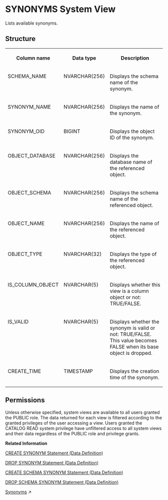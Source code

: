 <!-- loio210009ba75191014b061af7f6276da77 -->

# SYNONYMS System View

Lists available synonyms.



<a name="loio210009ba75191014b061af7f6276da77___s_y_n_o_n_y_m_s_1struct_SYNONYMS"/>

## Structure


<table>
<tr>
<th valign="top">

Column name

</th>
<th valign="top">

Data type

</th>
<th valign="top">

Description

</th>
</tr>
<tr>
<td valign="top">

SCHEMA\_NAME

</td>
<td valign="top">

NVARCHAR\(256\)

</td>
<td valign="top">

Displays the schema name of the synonym.

</td>
</tr>
<tr>
<td valign="top">

SYNONYM\_NAME

</td>
<td valign="top">

NVARCHAR\(256\)

</td>
<td valign="top">

Displays the name of the synonym.

</td>
</tr>
<tr>
<td valign="top">

SYNONYM\_OID

</td>
<td valign="top">

BIGINT

</td>
<td valign="top">

Displays the object ID of the synonym.

</td>
</tr>
<tr>
<td valign="top">

OBJECT\_DATABASE

</td>
<td valign="top">

NVARCHAR\(256\)

</td>
<td valign="top">

Displays the database name of the referenced object.

</td>
</tr>
<tr>
<td valign="top">

OBJECT\_SCHEMA

</td>
<td valign="top">

NVARCHAR\(256\)

</td>
<td valign="top">

Displays the schema name of the referenced object.

</td>
</tr>
<tr>
<td valign="top">

OBJECT\_NAME

</td>
<td valign="top">

NVARCHAR\(256\)

</td>
<td valign="top">

Displays the name of the referenced object.

</td>
</tr>
<tr>
<td valign="top">

OBJECT\_TYPE

</td>
<td valign="top">

NVARCHAR\(32\)

</td>
<td valign="top">

Displays the type of the referenced object.

</td>
</tr>
<tr>
<td valign="top">

IS\_COLUMN\_OBJECT

</td>
<td valign="top">

NVARCHAR\(5\)

</td>
<td valign="top">

Displays whether this view is a column object or not: TRUE/FALSE.

</td>
</tr>
<tr>
<td valign="top">

IS\_VALID

</td>
<td valign="top">

NVARCHAR\(5\)

</td>
<td valign="top">

Displays whether the synonym is valid or not: TRUE/FALSE. This value becomes FALSE when its base object is dropped.

</td>
</tr>
<tr>
<td valign="top">

CREATE\_TIME

</td>
<td valign="top">

TIMESTAMP

</td>
<td valign="top">

Displays the creation time of the synonym.

</td>
</tr>
</table>



<a name="loio210009ba75191014b061af7f6276da77__section_x51_wvz_2zb"/>

## Permissions

Unless otherwise specified, system views are available to all users granted the PUBLIC role. The data returned for each view is filtered according to the granted privileges of the user accessing a view. Users granted the CATALOG READ system privilege have unfiltered access to all system views and their data regardless of the PUBLIC role and privilege grants.

**Related Information**  


[CREATE SYNONYM Statement \(Data Definition\)](../../010-SQL-Reference/012-SQL-Statements/create-synonym-statement-data-definition-20d5412.md "Creates an alternate name for a table, view, procedure, sequence or graph workspace.")

[DROP SYNONYM Statement \(Data Definition\)](../../010-SQL-Reference/012-SQL-Statements/drop-synonym-statement-data-definition-20d7e17.md "Removes a synonym.")

[CREATE SCHEMA SYNONYM Statement \(Data Definition\)](../../010-SQL-Reference/012-SQL-Statements/create-schema-synonym-statement-data-definition-1b54e1f.md "Creates a schema synonym.")

[DROP SCHEMA SYNONYM Statement \(Data Definition\)](../../010-SQL-Reference/012-SQL-Statements/drop-schema-synonym-statement-data-definition-f8ac4d9.md "Removes a schema synonym.")

[Synonyms](https://help.sap.com/viewer/477aa413a36c4a95878460696fcc8896/2024_1_QRC/en-US/22f8edb7ab7944b3962f01007477bdd4.html "Use synonyms to create an alternative name for a virtual table or a remote table when using linked database with SAP HANA view modeling.") :arrow_upper_right:

